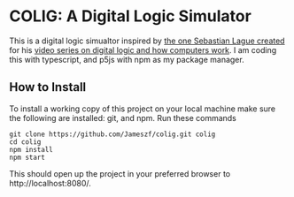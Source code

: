 # COLIG: A Digital Logic Simulator

This is a digital logic simualtor inspired by [the one Sebastian Lague created](https://sebastian.itch.io/digital-logic-sim) for his [video series on digital logic and how computers work](https://youtube.com/playlist?list=PLFt_AvWsXl0dPhqVsKt1Ni_46ARyiCGSq&si=T1tWYMgxGF9q_4Tf). I am coding this with typescript, and p5js with npm as my package manager.

## How to Install
To install a working copy of this project on your local machine make sure the following are installed: git, and npm.
Run these commands
```
git clone https://github.com/Jameszf/colig.git colig
cd colig
npm install
npm start
```
This should open up the project in your preferred browser to http://localhost:8080/.
